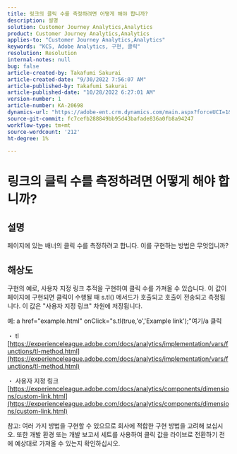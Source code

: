 ```yaml
---
title: 링크의 클릭 수를 측정하려면 어떻게 해야 합니까?
description: 설명
solution: Customer Journey Analytics,Analytics
product: Customer Journey Analytics,Analytics
applies-to: "Customer Journey Analytics,Analytics"
keywords: "KCS, Adobe Analytics, 구현, 클릭"
resolution: Resolution
internal-notes: null
bug: false
article-created-by: Takafumi Sakurai
article-created-date: "9/30/2022 7:56:07 AM"
article-published-by: Takafumi Sakurai
article-published-date: "10/28/2022 6:27:01 AM"
version-number: 1
article-number: KA-20698
dynamics-url: "https://adobe-ent.crm.dynamics.com/main.aspx?forceUCI=1&pagetype=entityrecord&etn=knowledgearticle&id=45941655-9540-ed11-9db1-0022480868ff"
source-git-commit: fc7cefb288849bb95d43bafade836a0fb8a94247
workflow-type: tm+mt
source-wordcount: '212'
ht-degree: 1%

---
```


# 링크의 클릭 수를 측정하려면 어떻게 해야 합니까?

## 설명

페이지에 있는 배너의 클릭 수를 측정하려고 합니다. 이를 구현하는 방법은 무엇입니까?

## 해상도


구현의 예로, 사용자 지정 링크 추적을 구현하여 클릭 수를 가져올 수 있습니다. 이 값이 페이지에 구현되면 클릭이 수행될 때 s.tl() 메서드가 호출되고 호출이 전송되고 측정됩니다. 이 값은 &quot;사용자 지정 링크&quot; 차원에 저장됩니다.

예: a href=&quot;example.html&quot; onClick=&quot;s.tl(true,&#39;o&#39;,&#39;Example link&#39;);&quot;여기/a 클릭

・ tl
[https://experienceleague.adobe.com/docs/analytics/implementation/vars/functions/tl-method.html](https://experienceleague.adobe.com/docs/analytics/implementation/vars/functions/tl-method.html)

・ 사용자 지정 링크
[https://experienceleague.adobe.com/docs/analytics/components/dimensions/custom-link.html](https://experienceleague.adobe.com/docs/analytics/components/dimensions/custom-link.html)

참고: 여러 가지 방법을 구현할 수 있으므로 회사에 적합한 구현 방법을 고려해 보십시오. 또한 개발 환경 또는 개발 보고서 세트를 사용하여 클릭 값을 라이브로 전환하기 전에 예상대로 가져올 수 있는지 확인하십시오.
